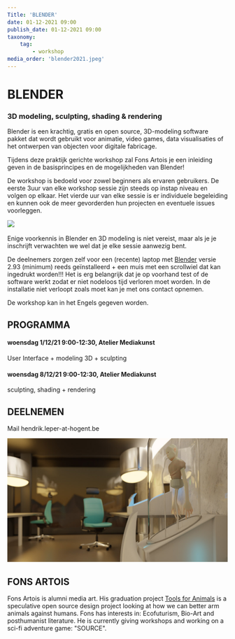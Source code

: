 ```yaml
---
Title: 'BLENDER'
date: 01-12-2021 09:00
publish_date: 01-12-2021 09:00
taxonomy:
    tag:
        - workshop
media_order: 'blender2021.jpeg'
---
```

# BLENDER
### 3D modeling, sculpting, shading & rendering
Blender is een krachtig, gratis en open source, 3D-modeling software pakket dat wordt gebruikt voor animatie, video games, data visualisaties of het ontwerpen van objecten voor digitale fabricage.

Tijdens deze praktijk gerichte workshop zal Fons Artois je een inleiding geven in de basisprincipes en de mogelijkheden van Blender!

De workshop is bedoeld voor zowel beginners als ervaren gebruikers. De eerste 3uur van elke workshop sessie zijn steeds op instap niveau en volgen op elkaar. Het vierde uur van elke sessie is er individuele begeleiding en kunnen ook de meer gevorderden hun projecten en eventuele issues voorleggen. ​​

![](https://docs.blender.org/manual/en/latest/_images/modeling_meshes_primitives_all.png)    

Enige voorkennis in Blender en 3D modeling is niet vereist, maar als je je inschrijft verwachten we wel dat je elke sessie aanwezig  bent.

De deelnemers zorgen zelf voor een (recente) laptop met [Blender](https://www.blender.org/download/) versie 2.93 (minimum) reeds geïnstalleerd + een muis met een scrollwiel dat kan ingedrukt worden!!! Het is erg belangrijk dat je op voorhand test of de software werkt zodat er niet nodeloos tijd verloren moet worden. In de installatie niet verloopt zoals moet kan je met ons contact opnemen.

De workshop kan in het Engels gegeven worden.

## PROGRAMMA
#### woensdag 1/12/21 9:00-12:30, Atelier Mediakunst   
User Interface +  modeling 3D + sculpting
#### woensdag 8/12/21 9:00-12:30, Atelier Mediakunst   
sculpting, shading + rendering


## DEELNEMEN
Mail hendrik.leper-at-hogent.be

![](blender2021.jpeg)    

## FONS ARTOIS
Fons Artois is alumni media art. His graduation project [Tools for Animals](https://graduation.schoolofarts.be/student/fons-artois/) is a speculative open source design project looking at how we can better arm animals against humans.  Fons has interests in: Ecofuturism, Bio-Art and posthumanist literature. He is currently giving workshops and working on a sci-fi adventure game: "SOURCE".
